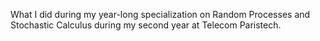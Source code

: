 What I did during my year-long specialization on Random Processes and Stochastic Calculus during my second year at Telecom Paristech. 

